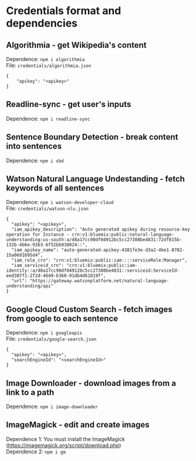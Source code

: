 # Credentials format and dependencies

## Algorithmia - get Wikipedia's content

Dependence: `npm i algorithmia`  
File: `credentials/algorithmia.json`

```
{
    "apikey": "<apikey>"
}
```

## Readline-sync - get user's inputs

Dependence: `npm i readline-sync`

## Sentence Boundary Detection - break content into sentences

Dependence: `npm i sbd`

## Watson Natural Language Undestanding - fetch keywords of all sentences

Dependence: `npm i watson-developer-cloud`  
File: `credentials/watson-nlu.json`

```
{
  "apikey": "<apikey>",
  "iam_apikey_description": "Auto generated apikey during resource-key operation for Instance - crn:v1:bluemix:public:natural-language-understanding:us-south:a/d8a17cc90df04912bc5cc27308be4831:72df815b-132b-4b6e-93b3-6f52bb938024::",
  "iam_apikey_name": "auto-generated-apikey-4381fe3e-d3a2-4be1-8782-15a0691695d4",
  "iam_role_crn": "crn:v1:bluemix:public:iam::::serviceRole:Manager",
  "iam_serviceid_crn": "crn:v1:bluemix:public:iam-identity::a/d8a17cc90df04912bc5cc27308be4831::serviceid:ServiceId-eed307f1-2f2d-4649-b360-91db4d61019f",
  "url": "https://gateway.watsonplatform.net/natural-language-understanding/api"
}
```

## Google Cloud Custom Search - fetch images from google to each sentence

Dependence: `npm i googleapis`  
File: `credentials/google-search.json`

```
{
  "apikey": "<apikey>",
  "searchEngineId": "<searchEngineId>"
}
```

## Image Downloader - download images from a link to a path

Dependence: `npm i image-downloader`

## ImageMagick - edit and create images

Dependence 1: You must install the ImageMagick (https://imagemagick.org/script/download.php)  
Dependence 2: `npm i gm`
